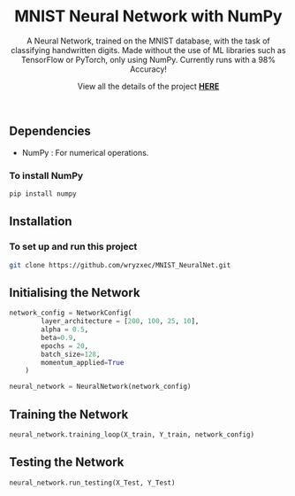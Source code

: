 <div align="center">

# MNIST Neural Network with NumPy

A Neural Network, trained on the MNIST database, with the task of classifying handwritten digits. Made without the use of ML libraries such as TensorFlow or PyTorch, only using NumPy. Currently runs with a 98% Accuracy!

</div>

<div align="center">

View all the details of the project 
[**HERE**](https://wryzxec.github.io/neuralnetproject.html)

</div>

</br>

## Dependencies
- NumPy : For numerical operations.

### To install NumPy
```bash
pip install numpy
```

## Installation

### To set up and run this project

```bash
git clone https://github.com/wryzxec/MNIST_NeuralNet.git
```

## Initialising the Network
```Python
network_config = NetworkConfig(
        layer_architecture = [200, 100, 25, 10],
        alpha = 0.5,
        beta=0.9,
        epochs = 20,
        batch_size=128,
        momentum_applied=True
    )

neural_network = NeuralNetwork(network_config)
```

## Training the Network
```Python
neural_network.training_loop(X_train, Y_train, network_config)
```

## Testing the Network
```Python
neural_network.run_testing(X_Test, Y_Test)
```


